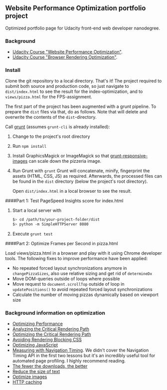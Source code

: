 ## Website Performance Optimization portfolio project

Optimized portfolio page for Udacity front-end web developer nanodegree.

### Background
* [Udacity Course "Website Performance Optimization"](https://www.udacity.com/course/ud884).
* [Udacity Course "Browser Rendering Optimization"](https://www.udacity.com/course/ud884).

### Install

Clone the git repository to a local directory. That's it!
The project required to submit both source and production code, so just
navigate to ```dist/index.html``` to see the result for the
index-optimization, and to ```views/pizza.html``` for the FPS-assignment.

The first part of the project has been augmented with a grunt pipeline.
To prepare the ```dist``` files via that, do as follows. Note that will
delete and overwrite the contents of the ```dist```-directory.

Call [grunt](http://gruntjs.com/getting-started) (assumes ```grunt-cli``` is already installed):
  1. Change to the project's root directory
  2. Run ```npm install```
  3. Install GraphicsMagick or ImageMagick so that
     [grunt-responsive-images](https://github.com/andismith/grunt-responsive-images)
     can scale down the pizzeria image.
  4. Run Grunt with ```grunt```
     Grunt will concatenate, minify, fingerprint the assets (HTML, CSS, JS)
     as required. Afterwards, the processed files can be found in the
     ```dist``` directory (below the project's root directory).

     Open ```dist/index.html``` in a local browser to see the result.

####Part 1: Test PageSpeed Insights score for index.html

  1. Start a local server with

     ```bash
     $> cd /path/to/your-project-folder/dist
     $> python -m SimpleHTTPServer 8080
     ```
  2. Execute ```grunt test```

####Part 2: Optimize Frames per Second in pizza.html

Load views/pizza.html in a browser and play with it using Chrome developer
tools. The following fixes to improve performance have been applied:
* No repeated forced layout synchronizations anymore in ```changePizzaSizes```,
  also use relative sizing and get rid of ```determineDx```
* Move DOM-queries outside of loops where possible
* Move request to ```document.scrollTop``` outside of loop in ```updatePositions()```
  to avoid repeated forced layout synchronizations
* Calculate the number of moving pizzas dynamically based on viewport size


### Background information on optimization
* [Optimizing Performance](https://developers.google.com/web/fundamentals/performance/ "web performance")
* [Analyzing the Critical Rendering Path](https://developers.google.com/web/fundamentals/performance/critical-rendering-path/analyzing-crp.html "analyzing crp")
* [Optimizing the Critical Rendering Path](https://developers.google.com/web/fundamentals/performance/critical-rendering-path/optimizing-critical-rendering-path.html "optimize the crp!")
* [Avoiding Rendering Blocking CSS](https://developers.google.com/web/fundamentals/performance/critical-rendering-path/render-blocking-css.html "render blocking css")
* [Optimizing JavaScript](https://developers.google.com/web/fundamentals/performance/critical-rendering-path/adding-interactivity-with-javascript.html "javascript")
* [Measuring with Navigation Timing](https://developers.google.com/web/fundamentals/performance/critical-rendering-path/measure-crp.html "nav timing api"). We didn't cover the Navigation Timing API in the first two lessons but it's an incredibly useful tool for automated page profiling. I highly recommend reading.
* <a href="https://developers.google.com/web/fundamentals/performance/optimizing-content-efficiency/eliminate-downloads.html">The fewer the downloads, the better</a>
* <a href="https://developers.google.com/web/fundamentals/performance/optimizing-content-efficiency/optimize-encoding-and-transfer.html">Reduce the size of text</a>
* <a href="https://developers.google.com/web/fundamentals/performance/optimizing-content-efficiency/image-optimization.html">Optimize images</a>
* <a href="https://developers.google.com/web/fundamentals/performance/optimizing-content-efficiency/http-caching.html">HTTP caching</a>
